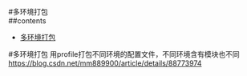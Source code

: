 #多环境打包                                                                   
##contents                                                                
- [多环境打包](#多环境打包) 



#多环境打包 
  用profile打包不同环境的配置文件，不同环境含有模块也不同
  https://blog.csdn.net/mm889900/article/details/88773974

   